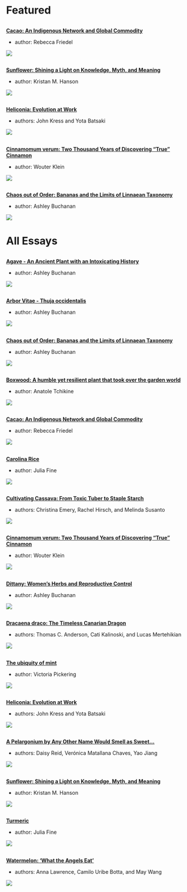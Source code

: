 <param ve-config title="Plant Humanities" layout="index" header="plants-index">


# Featured

##
[**Cacao: An Indigenous Network and Global Commodity**](/cacao)

- author: Rebecca Friedel

![](/images/thumbnails/cacao.jpg)

##
[**Sunflower: Shining a Light on Knowledge, Myth, and Meaning**](/sunflower)

- author: Kristan M. Hanson

![](/images/thumbnails/Sunflower_thumbnail.jpg)

##
[**Heliconia: Evolution at Work**](/heliconia)

- authors: John Kress and Yota Batsaki

![](/images/thumbnails/heliconia.jpg)

##
[**Cinnamomum verum: Two Thousand Years of Discovering “True” Cinnamon**](/cinnamon)

- author: Wouter Klein

![](/images/thumbnails/cinnamon.jpg)

##
[**Chaos out of Order: Bananas and the Limits of Linnaean Taxonomy**](/Banana)

- author: Ashley Buchanan

![](/images/thumbnails/banana.png)


# All Essays

##
[**Agave - An Ancient Plant with an Intoxicating History**](/Agave)

- author: Ashley Buchanan

![](/images/thumbnails/agave.jpg)

##
[**Arbor Vitae - Thuja occidentalis**](/arbor_vitae)

- author: Ashley Buchanan

![](/images/thumbnails/arbor-vitae.jpg)

##
[**Chaos out of Order: Bananas and the Limits of Linnaean Taxonomy**](/Banana)

- author: Ashley Buchanan

![](/images/thumbnails/banana.png)

##
[**Boxwood: A humble yet resilient plant that took over the garden world**](/boxwood)

- author: Anatole Tchikine

![](/images/thumbnails/boxwood.jpg)

##
[**Cacao: An Indigenous Network and Global Commodity**](/cacao)

- author: Rebecca Friedel

![](/images/thumbnails/cacao.jpg)

##
[**Carolina Rice**](/carolina_rice)

- author: Julia Fine

![](/images/thumbnails/carolina-rice.jpg)

##
[**Cultivating Cassava: From Toxic Tuber to Staple Starch**](/cassava)

- authors: Christina Emery, Rachel Hirsch, and Melinda Susanto

![](/images/thumbnails/cassava.jpg)

##
[**Cinnamomum verum: Two Thousand Years of Discovering “True” Cinnamon**](/cinnamon)

- author: Wouter Klein

![](/images/thumbnails/cinnamon.jpg)

##
[**Dittany: Women’s Herbs and Reproductive Control**](/Dittany)

- author: Ashley Buchanan

![](/images/thumbnails/dittany.jpg)

##
[**Dracaena draco: The Timeless Canarian Dragon**](/dragon_tree)

- authors: Thomas C. Anderson, Cati Kalinoski, and Lucas Mertehikian

![](/images/thumbnails/dragon_tree.jpg)

##
[**The ubiquity of mint**](/mint)

- author: Victoria Pickering

![](/images/thumbnails/mint.jpg) 

##
[**Heliconia: Evolution at Work**](/heliconia)

- authors: John Kress and Yota Batsaki

![](/images/thumbnails/heliconia.jpg)

##
[**A Pelargonium by Any Other Name Would Smell as Sweet…**](/pelargonium)

- authors: Daisy Reid, Verónica Matallana Chaves, Yao Jiang

![](/images/thumbnails/pelargonium.jpg)

##
[**Sunflower: Shining a Light on Knowledge, Myth, and Meaning**](/sunflower)

- author: Kristan M. Hanson

![](/images/thumbnails/Sunflower_thumbnail.jpg)

##
[**Turmeric**](/turmeric)

- author: Julia Fine

![](/images/thumbnails/turmeric.jpg)

##
[**Watermelon: ‘What the Angels Eat’**](watermelon)

- authors: Anna Lawrence, Camilo Uribe Botta, and May Wang

![](/images/thumbnails/watermelon.jpg)
